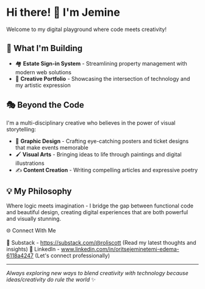 # Hi there! 👋 I'm Jemine

Welcome to my digital playground where code meets creativity! 

## 🚀 What I'm Building
- 🏘️ **Estate Sign-in System** - Streamlining property management with modern web solutions
- 🎨 **Creative Portfolio** - Showcasing the intersection of technology and my artistic expression

## 🎭 Beyond the Code
I'm a multi-disciplinary creative who believes in the power of visual storytelling:
- 🎨 **Graphic Design** - Crafting eye-catching posters and ticket designs that make events memorable
- 🖌️ **Visual Arts** - Bringing ideas to life through paintings and digital illustrations  
- ✍️ **Content Creation** - Writing compelling articles and expressive poetry

## 💡 My Philosophy
Where logic meets imagination - I bridge the gap between functional code and beautiful design, creating digital experiences that are both powerful and visually stunning.

🌐 Connect With Me

📝 Substack - https://substack.com/@roliscott (Read my latest thoughts and insights)
💼 LinkedIn - www.linkedin.com/in/oritsejeminetemi-edema-6118a4247 (Let's connect professionally)

---
*Always exploring new ways to blend creativity with technology because ideas/creativity do rule the world* ✨
